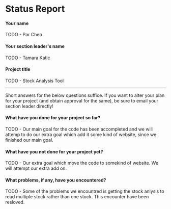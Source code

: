 # Status Report

#### Your name

TODO - Par Chea

#### Your section leader's name

TODO - Tamara Katic

#### Project title

TODO -  Stock Analysis Tool

***

Short answers for the below questions suffice. If you want to alter your plan for your project (and obtain approval for the same), be sure to email your section leader directly!

#### What have you done for your project so far?

TODO - Our main goal for the code has been accompleted and we will attemp to do our extra goal which add it some kind of website, since we finished our main goal.

#### What have you not done for your project yet?

TODO - Our extra goal which move the code to somekind of website. We will attempt our extra add on.

#### What problems, if any, have you encountered?

TODO - Some of the problems we encountred is getting the stock anlysis to read multiple stock rather than one stock. This encounter have been resloved.
